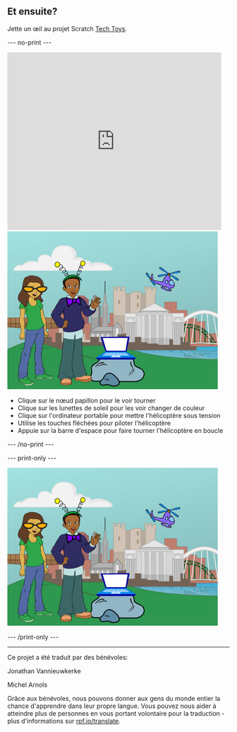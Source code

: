 ## Et ensuite?

Jette un œil au projet Scratch [Tech Toys](https://projects.raspberrypi.org/fr-FR/projects/tech-toys).

--- no-print ---

<div class="scratch-preview">
  <iframe allowtransparency="true" width="485" height="402" src="https://scratch.mit.edu/projects/embed/301514002/?autostart=false" frameborder="0" scrolling="no"></iframe>
  <img src="images/toys-final.png">
</div>

+ Clique sur le nœud papillon pour le voir tourner
+ Clique sur les lunettes de soleil pour les voir changer de couleur
+ Clique sur l'ordinateur portable pour mettre l'hélicoptère sous tension
+ Utilise les touches fléchées pour piloter l'hélicoptère
+ Appuie sur la barre d'espace pour faire tourner l'hélicoptère en boucle

--- /no-print ---

--- print-only ---

![projet terminé](images/toys-final.png)

--- /print-only ---


***
Ce projet a été traduit par des bénévoles:

Jonathan Vannieuwkerke

Michel Arnols

Grâce aux bénévoles, nous pouvons donner aux gens du monde entier la chance d'apprendre dans leur propre langue. Vous pouvez nous aider à atteindre plus de personnes en vous portant volontaire pour la traduction - plus d'informations sur [rpf.io/translate](https://rpf.io/translate).